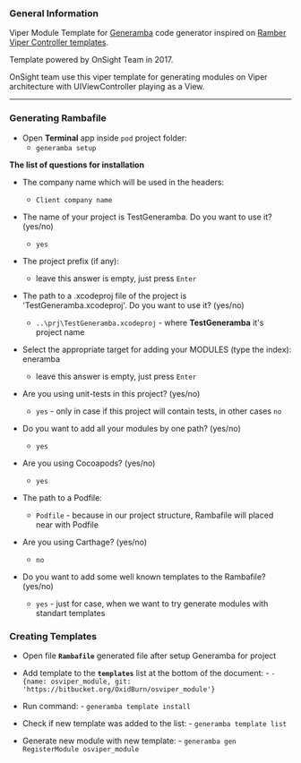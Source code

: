 ### General Information

Viper Module Template for [Generamba](https://github.com/rambler-digital-solutions/Generamba) code generator inspired on [Ramber Viper Controller templates](https://github.com/rambler-digital-solutions/generamba-catalog).

Template powered by OnSight Team in 2017.

OnSight team use this viper template for generating modules on Viper architecture with UIViewController playing as a View.

----
### Generating Rambafile

- Open **Terminal** app inside `pod` project folder: 
    - `generamba setup`

**The list of questions for installation**

- The company name which will be used in the headers: 
    - `Client company name`

- The name of your project is TestGeneramba. Do you want to use it? (yes/no)
    - `yes`

- The project prefix (if any):
    - leave this answer is empty, just press `Enter`

- The path to a .xcodeproj file of the project is 'TestGeneramba.xcodeproj'. Do you want to use it? (yes/no)
    - `..\prj\TestGeneramba.xcodeproj` - where **TestGeneramba** it's project name

- Select the appropriate target for adding your MODULES (type the index): eneramba
    - leave this answer is empty, just press `Enter`

- Are you using unit-tests in this project? (yes/no)
    - `yes` - only in case if this project will contain tests, in other cases `no`

- Do you want to add all your modules by one path? (yes/no)
    - `yes`

- Are you using Cocoapods? (yes/no)
    - `yes`

- The path to a Podfile:
    - `Podfile` - because in our project structure, Rambafile will placed near with Podfile

- Are you using Carthage? (yes/no)
    - `no`

- Do you want to add some well known templates to the Rambafile? (yes/no)
    - `yes` - just for case, when we want to try generate modules with standart templates


### Creating Templates


- Open file **`Rambafile`** generated file after setup Generamba for project

- Add template to the **`templates`** list at the bottom of the document: 
       - `- {name: osviper_module, git: 'https://bitbucket.org/OxidBurn/osviper_module'}`

- Run command:
       - `generamba template install`

- Check if new template was added to the list:
       - `generamba template list`

- Generate new module with new template:
      - `generamba gen RegisterModule osviper_module`
